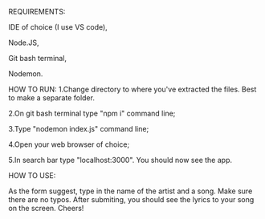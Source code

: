 REQUIREMENTS:

IDE of choice (I use VS code),

Node.JS,

Git bash terminal,

Nodemon.

HOW TO RUN:
1.Change directory to where you've extracted the files. Best to make a separate folder. 

2.On git bash terminal type "npm i" command line;

3.Type "nodemon index.js" command line;

4.Open your web browser of choice;

5.In search bar type "localhost:3000". You should now see the app.  

HOW TO USE:

As the form suggest, type in the name of the artist and a song. Make sure there are no typos. After submiting, you should see the lyrics to your song on the screen. Cheers!




